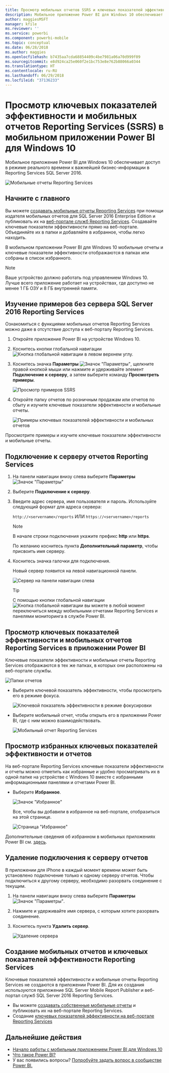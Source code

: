 ```yaml
---
title: Просмотр мобильных отчетов SSRS и ключевых показателей эффективности в мобильном приложении для Windows 10 — Power BI
description: Мобильное приложение Power BI для Windows 10 обеспечивает доступ в режиме реального времени к важнейшей бизнес-информации с сенсорного экрана.
author: maggiesMSFT
manager: kfile
ms.reviewer: ''
ms.service: powerbi
ms.component: powerbi-mobile
ms.topic: conceptual
ms.date: 06/28/2018
ms.author: maggies
ms.openlocfilehash: b7435aa7cda68854409c4be7981a06a70d999f09
ms.sourcegitcommit: e8d924ca25e060f2e1bc753e8e762b88066a0344
ms.translationtype: HT
ms.contentlocale: ru-RU
ms.lasthandoff: 06/29/2018
ms.locfileid: "37136233"
---
```

# <a name="view-reporting-services-ssrs-mobile-reports-and-kpis-in-the-windows-10-power-bi-mobile-app"></a>Просмотр ключевых показателей эффективности и мобильных отчетов Reporting Services (SSRS) в мобильном приложении Power BI для Windows 10
Мобильное приложение Power BI для Windows 10 обеспечивает доступ в режиме реального времени к важнейшей бизнес-информации в Reporting Services SQL Server 2016. 

![Мобильные отчеты Reporting Services](media/mobile-app-windows-10-ssrs-kpis-mobile-reports/power-bi-ssrs-mobile-report.png)

## <a name="first-things-first"></a>Начните с главного
Вы можете [создавать мобильные отчеты Reporting Services](https://msdn.microsoft.com/library/mt652547.aspx) при помощи издателя мобильных отчетов для SQL Server 2016 Enterprise Edition и публиковать их на [веб-портале служб Reporting Services](https://msdn.microsoft.com/library/mt637133.aspx). Создавайте ключевые показатели эффективности прямо на веб-портале. Объединяйте их в папки и добавляйте в избранное, чтобы легко находить. 

В мобильном приложении Power BI для Windows 10 мобильные отчеты и ключевые показатели эффективности отображаются в папках или собраны в список избранного. 

> [!NOTE]
> Ваше устройство должно работать под управлением Windows 10. Лучше всего приложение работает на устройствах, где доступно не менее 1 ГБ ОЗУ и 8 ГБ внутренней памяти.
> 
> 

## <a name="explore-samples-without-a-sql-server-2016-reporting-services-server"></a>Изучение примеров без сервера SQL Server 2016 Reporting Services
Ознакомиться с функциями мобильных отчетов Reporting Services можно даже в отсутствие доступа к веб-порталу Reporting Services.

1. Откройте приложение Power BI на устройстве Windows 10.
2. Коснитесь кнопки глобальной навигации ![Кнопка глобальной навигации](media/mobile-app-windows-10-ssrs-kpis-mobile-reports/powerbi_windows10_options_icon.png) в левом верхнем углу.
3. Коснитесь значка **Параметры** ![Значок "Параметры"](media/mobile-app-windows-10-ssrs-kpis-mobile-reports/power-bi-settings-icon.png), щелкните правой кнопкой мыши или нажмите и удерживайте элемент **Подключение к серверу**, а затем выберите команду **Просмотреть примеры**.
   
   ![Просмотр примеров SSRS](media/mobile-app-windows-10-ssrs-kpis-mobile-reports/power-bi-win10-connect-ssrs-samples.png)
4. Откройте папку отчетов по розничным продажам или отчетов по сбыту и изучите ключевые показатели эффективности и мобильные отчеты.
   
   ![Примеры ключевых показателей эффективности и мобильных отчетов](media/mobile-app-windows-10-ssrs-kpis-mobile-reports/power-bi-win10-ssrs-sample-kpis.png)

Просмотрите примеры и изучите ключевые показатели эффективности и мобильные отчеты.

## <a name="connect-to-a-reporting-services-report-server"></a>Подключение к серверу отчетов Reporting Services
1. На панели навигации внизу слева выберите **Параметры** ![Значок "Параметры"](media/mobile-app-windows-10-ssrs-kpis-mobile-reports/power-bi-settings-icon.png)
2. Выберите **Подключение к серверу**.
3. Введите адрес сервера, имя пользователя и пароль. Используйте следующий формат для адреса сервера:
   
     `http://<servername>/reports` ИЛИ `https://<servername>/reports`
   
   > [!NOTE]
   > В начале строки подключения укажите префикс **http** или **https**.
   > 
   > 
   
    По желанию коснитесь пункта **Дополнительный параметр**, чтобы присвоить имя серверу.
4. Коснитесь значка галочки для подключения. 
   
   Новый сервер появится на левой навигационной панели.
   
   ![Сервер на панели навигации слева](media/mobile-app-windows-10-ssrs-kpis-mobile-reports/power-bi-ssrs-mobile-report-server.png)
   
   >[!TIP]
   >С помощью кнопки глобальной навигации ![Кнопка глобальной навигации](media/mobile-app-windows-10-ssrs-kpis-mobile-reports/powerbi_windows10_options_icon.png) вы можете в любой момент переключиться между мобильными отчетами Reporting Services и панелями мониторинга в службе Power BI. 
   > 

## <a name="view-reporting-services-kpis-and-mobile-reports-in-the-power-bi-app"></a>Просмотр ключевых показателей эффективности и мобильных отчетов Reporting Services в приложении Power BI
Ключевые показатели эффективности и мобильные отчеты Reporting Services отображаются в тех же папках, в которых они расположены на веб-портале службы.

![Папки отчетов](media/mobile-app-windows-10-ssrs-kpis-mobile-reports/power-bi-ssrs-mobile-report-folders.png)

* Выберите ключевой показатель эффективности, чтобы просмотреть его в режиме фокуса.
  
    ![Ключевой показатель эффективности в режиме фокусировки](media/mobile-app-windows-10-ssrs-kpis-mobile-reports/power-bi-ssrs-mobile-report-kpis.png)
* Выберите мобильный отчет, чтобы открыть его в приложении Power BI, где с ним можно взаимодействовать.
  
    ![Мобильный отчет Reporting Services](media/mobile-app-windows-10-ssrs-kpis-mobile-reports/power-bi-ssrs-mobile-report.png)

## <a name="view-your-favorite-kpis-and-reports"></a>Просмотр избранных ключевых показателей эффективности и отчетов
На веб-портале Reporting Services ключевые показатели эффективности и отчеты можно отметить как избранные и удобно просматривать их в одной папке на устройстве с Windows 10 вместе с избранными информационными панелями и отчетами Power BI.

* Выберите **Избранное**.
  
   ![Значок "Избранное"](media/mobile-app-windows-10-ssrs-kpis-mobile-reports/power-bi-ssrs-mobile-report-favorite-menu.png)
  
   Все, чтобы вы добавили в избранное на веб-портале, отобразиться на этой странице.
  
   ![Страница "Избранное"](media/mobile-app-windows-10-ssrs-kpis-mobile-reports/power-bi-windows-10-ssrs-favorites.png)

Дополнительные сведения об избранном в мобильных приложениях Power BI см. [здесь](mobile-apps-favorites.md).

## <a name="remove-a-connection-to-a-report-server"></a>Удаление подключения к серверу отчетов
В приложении для iPhone в каждый момент времени может быть установлено подключение только к одному серверу отчетов. Чтобы подключиться к другому серверу, необходимо разорвать соединение с текущим.

1. На панели навигации внизу слева выберите **Параметры** ![Значок "Параметры"](media/mobile-app-windows-10-ssrs-kpis-mobile-reports/power-bi-settings-icon.png).
2. Нажмите и удерживайте имя сервера, с которым хотите разорвать соединение.
3. Коснитесь пункта **Удалить сервер**.
   
    ![Удаление сервера](media/mobile-app-windows-10-ssrs-kpis-mobile-reports/power-bi-windows-10-ssrs-remove-server-menu.png)

## <a name="create-reporting-services-mobile-reports-and-kpis"></a>Создание мобильных отчетов и ключевых показателей эффективности Reporting Services
Ключевые показателей эффективности и мобильные отчеты Reporting Services не создаются в приложении Power BI. Для их создания используются приложение SQL Server Mobile Report Publisher и веб-портал служб SQL Server 2016 Reporting Services.

* Вы можете [создавать собственные мобильные отчеты](https://msdn.microsoft.com/library/mt652547.aspx) и публиковать их на веб-портале Reporting Services.
* Создание [ключевых показателей эффективности на веб-портале Reporting Services](https://msdn.microsoft.com/library/mt683632.aspx)

## <a name="next-steps"></a>Дальнейшие действия
* [Начало работы с мобильным приложением Power BI для Windows 10](mobile-windows-10-phone-app-get-started.md)  
* [Что такое Power BI?](power-bi-overview.md)  
* У вас появились вопросы? [Попробуйте задать вопрос в сообществе Power BI.](http://community.powerbi.com/)

